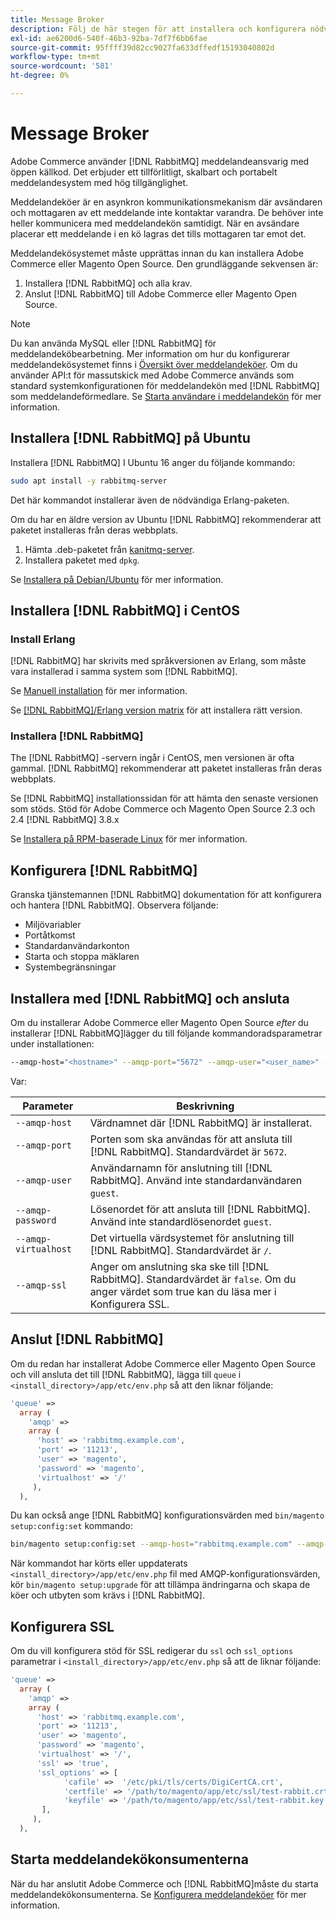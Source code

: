 ```yaml
---
title: Message Broker
description: Följ de här stegen för att installera och konfigurera nödvändig programvara för meddelandehantering (till exempel [!DNL RabbitMQ]) för lokalinstallationer av Adobe Commerce och Magento Open Source.
exl-id: ae6200d6-540f-46b3-92ba-7df7f6bb6fae
source-git-commit: 95ffff39d82cc9027fa633dffedf15193040802d
workflow-type: tm+mt
source-wordcount: '581'
ht-degree: 0%

---
```


# Message Broker

Adobe Commerce använder [!DNL RabbitMQ] meddelandeansvarig med öppen källkod. Det erbjuder ett tillförlitligt, skalbart och portabelt meddelandesystem med hög tillgänglighet.

Meddelandeköer är en asynkron kommunikationsmekanism där avsändaren och mottagaren av ett meddelande inte kontaktar varandra. De behöver inte heller kommunicera med meddelandekön samtidigt. När en avsändare placerar ett meddelande i en kö lagras det tills mottagaren tar emot det.

Meddelandekösystemet måste upprättas innan du kan installera Adobe Commerce eller Magento Open Source. Den grundläggande sekvensen är:

1. Installera [!DNL RabbitMQ] och alla krav.
1. Anslut [!DNL RabbitMQ] till Adobe Commerce eller Magento Open Source.

>[!NOTE]
>
>Du kan använda MySQL eller [!DNL RabbitMQ] för meddelandeköbearbetning. Mer information om hur du konfigurerar meddelandekösystemet finns i [Översikt över meddelandeköer](https://developer.adobe.com/commerce/php/development/components/message-queues/). Om du använder API:t för massutskick med Adobe Commerce används som standard systemkonfigurationen för meddelandekön med [!DNL RabbitMQ] som meddelandeförmedlare. Se [Starta användare i meddelandekön](../../configuration/cli/start-message-queues.md) för mer information.

## Installera [!DNL RabbitMQ] på Ubuntu

Installera [!DNL RabbitMQ] I Ubuntu 16 anger du följande kommando:

```bash
sudo apt install -y rabbitmq-server
```

Det här kommandot installerar även de nödvändiga Erlang-paketen.

Om du har en äldre version av Ubuntu [!DNL RabbitMQ] rekommenderar att paketet installeras från deras webbplats.

1. Hämta .deb-paketet från [kanitmq-server](https://www.rabbitmq.com/download.html).
1. Installera paketet med `dpkg`.

Se [Installera på Debian/Ubuntu](https://www.rabbitmq.com/install-debian.html) för mer information.

## Installera [!DNL RabbitMQ] i CentOS

### Install Erlang

[!DNL RabbitMQ] har skrivits med språkversionen av Erlang, som måste vara installerad i samma system som [!DNL RabbitMQ].

Se [Manuell installation](https://www.erlang-solutions.com/downloads/) för mer information.

Se [[!DNL RabbitMQ]/Erlang version matrix](https://www.rabbitmq.com/which-erlang.html) för att installera rätt version.

### Installera [!DNL RabbitMQ]

The [!DNL RabbitMQ] -servern ingår i CentOS, men versionen är ofta gammal. [!DNL RabbitMQ] rekommenderar att paketet installeras från deras webbplats.

Se [!DNL RabbitMQ] installationssidan för att hämta den senaste versionen som stöds. Stöd för Adobe Commerce och Magento Open Source 2.3 och 2.4 [!DNL RabbitMQ] 3.8.x

Se [Installera på RPM-baserade Linux](https://www.rabbitmq.com/install-rpm.html) för mer information.

## Konfigurera [!DNL RabbitMQ]

Granska tjänstemannen [!DNL RabbitMQ] dokumentation för att konfigurera och hantera [!DNL RabbitMQ]. Observera följande:

* Miljövariabler
* Portåtkomst
* Standardanvändarkonton
* Starta och stoppa mäklaren
* Systembegränsningar

## Installera med [!DNL RabbitMQ] och ansluta

Om du installerar Adobe Commerce eller Magento Open Source _efter_ du installerar [!DNL RabbitMQ]lägger du till följande kommandoradsparametrar under installationen:

```bash
--amqp-host="<hostname>" --amqp-port="5672" --amqp-user="<user_name>" --amqp-password="<password>" --amqp-virtualhost="/"
```

Var:

| Parameter | Beskrivning |
|--- |--- |
| `--amqp-host` | Värdnamnet där [!DNL RabbitMQ] är installerat. |
| `--amqp-port` | Porten som ska användas för att ansluta till [!DNL RabbitMQ]. Standardvärdet är `5672`. |
| `--amqp-user` | Användarnamn för anslutning till [!DNL RabbitMQ]. Använd inte standardanvändaren `guest`. |
| `--amqp-password` | Lösenordet för att ansluta till [!DNL RabbitMQ]. Använd inte standardlösenordet `guest`. |
| `--amqp-virtualhost` | Det virtuella värdsystemet för anslutning till [!DNL RabbitMQ]. Standardvärdet är `/`. |
| `--amqp-ssl` | Anger om anslutning ska ske till [!DNL RabbitMQ]. Standardvärdet är `false`. Om du anger värdet som true kan du läsa mer i Konfigurera SSL. |

## Anslut [!DNL RabbitMQ]

Om du redan har installerat Adobe Commerce eller Magento Open Source och vill ansluta det till [!DNL RabbitMQ], lägga till `queue` i `<install_directory>/app/etc/env.php` så att den liknar följande:

```php
'queue' =>
  array (
    'amqp' =>
    array (
      'host' => 'rabbitmq.example.com',
      'port' => '11213',
      'user' => 'magento',
      'password' => 'magento',
      'virtualhost' => '/'
     ),
  ),
```

Du kan också ange [!DNL RabbitMQ] konfigurationsvärden med `bin/magento setup:config:set` kommando:

```bash
bin/magento setup:config:set --amqp-host="rabbitmq.example.com" --amqp-port="11213" --amqp-user="magento" --amqp-password="magento" --amqp-virtualhost="/"
```

När kommandot har körts eller uppdaterats `<install_directory>/app/etc/env.php` fil med AMQP-konfigurationsvärden, kör `bin/magento setup:upgrade` för att tillämpa ändringarna och skapa de köer och utbyten som krävs i [!DNL RabbitMQ].

## Konfigurera SSL

Om du vill konfigurera stöd för SSL redigerar du `ssl` och `ssl_options` parametrar i `<install_directory>/app/etc/env.php` så att de liknar följande:

```php
'queue' =>
  array (
    'amqp' =>
    array (
      'host' => 'rabbitmq.example.com',
      'port' => '11213',
      'user' => 'magento',
      'password' => 'magento',
      'virtualhost' => '/',
      'ssl' => 'true',
      'ssl_options' => [
            'cafile' =>  '/etc/pki/tls/certs/DigiCertCA.crt',
            'certfile' => '/path/to/magento/app/etc/ssl/test-rabbit.crt',
            'keyfile' => '/path/to/magento/app/etc/ssl/test-rabbit.key'
       ],
     ),
  ),
```

## Starta meddelandekökonsumenterna

När du har anslutit Adobe Commerce och [!DNL RabbitMQ]måste du starta meddelandekökonsumenterna. Se [Konfigurera meddelandeköer](../../configuration/cli/start-message-queues.md) för mer information.
